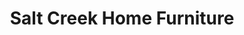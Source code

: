 ---
title: "Salt Creek Home Furniture"
url: /glendale/salt-creek-home-furniture/
shop: furniture
---